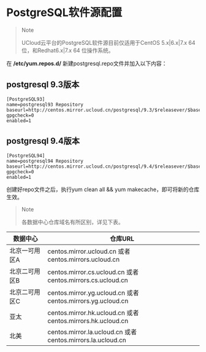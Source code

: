 # PostgreSQL软件源配置

> Note
> 
> UCloud云平台的PostgreSQL软件源目前仅适用于CentOS 5.x|6.x|7.x 64位，和Redhat6.x|7.x 64
> 位操作系统。

在 **/etc/yum.repos.d/** 新建postgresql.repo文件并加入以下内容：

## postgresql 9.3版本

```
[PostgreSQL93]
name=postgresql93 Repository
baseurl=http://centos.mirror.ucloud.cn/postgresql/9.3/$releasever/$basearch
gpgcheck=0
enabled=1
```

## postgresql 9.4版本

```
[PostgreSQL94]
name=postgresql94 Repository
baseurl=http://centos.mirror.ucloud.cn/postgresql/9.4/$releasever/$basearch
gpgcheck=0
enabled=1
```

创建好repo文件之后，执行yum clean all && yum makecache，即可将新的仓库生效。

> Note
> 
> 各数据中心仓库域名有所区别，详见下表。

| 数据中心    | 仓库URL                                                     |
| ------- | --------------------------------------------------------- |
| 北京一可用区A | centos.mirror.ucloud.cn 或者 centos.mirrors.ucloud.cn       |
| 北京二可用区B | centos.mirror.cs.ucloud.cn 或者 centos.mirrors.cs.ucloud.cn |
| 北京二可用区C | centos.mirror.yg.ucloud.cn 或者 centos.mirrors.yg.ucloud.cn |
| 亚太      | centos.mirror.hk.ucloud.cn 或者 centos.mirrors.hk.ucloud.cn |
| 北美      | centos.mirror.la.ucloud.cn 或者 centos.mirrors.la.ucloud.cn |
